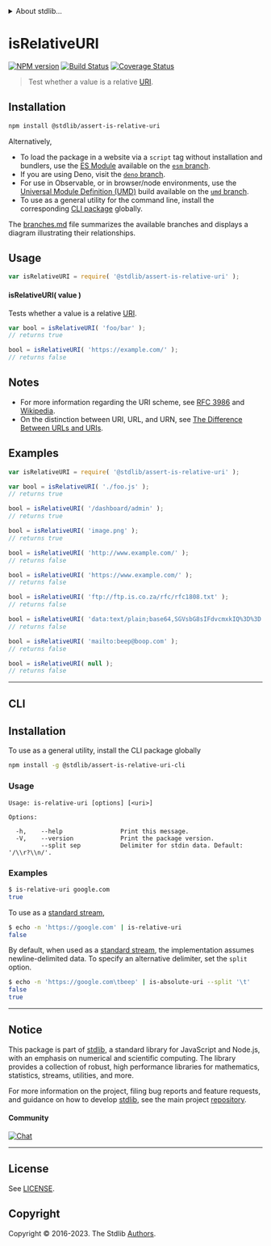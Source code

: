 <!--

@license Apache-2.0

Copyright (c) 2021 The Stdlib Authors.

Licensed under the Apache License, Version 2.0 (the "License");
you may not use this file except in compliance with the License.
You may obtain a copy of the License at

   http://www.apache.org/licenses/LICENSE-2.0

Unless required by applicable law or agreed to in writing, software
distributed under the License is distributed on an "AS IS" BASIS,
WITHOUT WARRANTIES OR CONDITIONS OF ANY KIND, either express or implied.
See the License for the specific language governing permissions and
limitations under the License.

-->


<details>
  <summary>
    About stdlib...
  </summary>
  <p>We believe in a future in which the web is a preferred environment for numerical computation. To help realize this future, we've built stdlib. stdlib is a standard library, with an emphasis on numerical and scientific computation, written in JavaScript (and C) for execution in browsers and in Node.js.</p>
  <p>The library is fully decomposable, being architected in such a way that you can swap out and mix and match APIs and functionality to cater to your exact preferences and use cases.</p>
  <p>When you use stdlib, you can be absolutely certain that you are using the most thorough, rigorous, well-written, studied, documented, tested, measured, and high-quality code out there.</p>
  <p>To join us in bringing numerical computing to the web, get started by checking us out on <a href="https://github.com/stdlib-js/stdlib">GitHub</a>, and please consider <a href="https://opencollective.com/stdlib">financially supporting stdlib</a>. We greatly appreciate your continued support!</p>
</details>

# isRelativeURI

[![NPM version][npm-image]][npm-url] [![Build Status][test-image]][test-url] [![Coverage Status][coverage-image]][coverage-url] <!-- [![dependencies][dependencies-image]][dependencies-url] -->

> Test whether a value is a relative [URI][uri].

<!-- Section to include introductory text. Make sure to keep an empty line after the intro `section` element and another before the `/section` close. -->

<section class="intro">

</section>

<!-- /.intro -->

<!-- Package usage documentation. -->

<section class="installation">

## Installation

```bash
npm install @stdlib/assert-is-relative-uri
```

Alternatively,

-   To load the package in a website via a `script` tag without installation and bundlers, use the [ES Module][es-module] available on the [`esm` branch][esm-url].
-   If you are using Deno, visit the [`deno` branch][deno-url].
-   For use in Observable, or in browser/node environments, use the [Universal Module Definition (UMD)][umd] build available on the [`umd` branch][umd-url].
-   To use as a general utility for the command line, install the corresponding [CLI package][cli-section] globally.

The [branches.md][branches-url] file summarizes the available branches and displays a diagram illustrating their relationships.

</section>

<section class="usage">

## Usage

```javascript
var isRelativeURI = require( '@stdlib/assert-is-relative-uri' );
```

#### isRelativeURI( value )

Tests whether a value is a relative [URI][uri].

```javascript
var bool = isRelativeURI( 'foo/bar' );
// returns true

bool = isRelativeURI( 'https://example.com/' );
// returns false
```

</section>

<!-- /.usage -->

<!-- Package usage notes. Make sure to keep an empty line after the `section` element and another before the `/section` close. -->

<section class="notes">

## Notes

-   For more information regarding the URI scheme, see [RFC 3986][rfc-3986] and [Wikipedia][uri].
-   On the distinction between URI, URL, and URN, see [The Difference Between URLs and URIs][difference-url-uri].

</section>

<!-- /.notes -->

<!-- Package usage examples. -->

<section class="examples">

## Examples

<!-- eslint no-undef: "error" -->

```javascript
var isRelativeURI = require( '@stdlib/assert-is-relative-uri' );

var bool = isRelativeURI( './foo.js' );
// returns true

bool = isRelativeURI( '/dashboard/admin' );
// returns true

bool = isRelativeURI( 'image.png' );
// returns true

bool = isRelativeURI( 'http://www.example.com/' );
// returns false

bool = isRelativeURI( 'https://www.example.com/' );
// returns false

bool = isRelativeURI( 'ftp://ftp.is.co.za/rfc/rfc1808.txt' );
// returns false

bool = isRelativeURI( 'data:text/plain;base64,SGVsbG8sIFdvcmxkIQ%3D%3D' );
// returns false

bool = isRelativeURI( 'mailto:beep@boop.com' );
// returns false

bool = isRelativeURI( null );
// returns false
```

</section>

<!-- /.examples -->


<!-- Section for describing a command-line interface. -->

* * *

<section class="cli">

## CLI

<section class="installation">

## Installation

To use as a general utility, install the CLI package globally

```bash
npm install -g @stdlib/assert-is-relative-uri-cli
```

</section>
<!-- CLI usage documentation. -->


<section class="usage">

### Usage

```text
Usage: is-relative-uri [options] [<uri>]

Options:

  -h,    --help                Print this message.
  -V,    --version             Print the package version.
         --split sep           Delimiter for stdin data. Default: '/\\r?\\n/'.
```

</section>

<!-- /.usage -->

<!-- CLI usage notes. Make sure to keep an empty line after the `section` element and another before the `/section` close. -->

<section class="notes">

</section>

<!-- /.notes -->

<!-- CLI usage examples. -->

<section class="examples">

### Examples

```bash
$ is-relative-uri google.com
true
```

To use as a [standard stream][standard-streams],

```bash
$ echo -n 'https://google.com' | is-relative-uri
false
```

By default, when used as a [standard stream][standard-streams], the implementation assumes newline-delimited data. To specify an alternative delimiter, set the `split` option.

```bash
$ echo -n 'https://google.com\tbeep' | is-absolute-uri --split '\t'
false
true
```

</section>

<!-- /.examples -->

</section>

<!-- /.cli -->

<!-- Section to include cited references. If references are included, add a horizontal rule *before* the section. Make sure to keep an empty line after the `section` element and another before the `/section` close. -->

<section class="references">

</section>

<!-- /.references -->

<!-- Section for related `stdlib` packages. Do not manually edit this section, as it is automatically populated. -->

<section class="related">

</section>

<!-- /.related -->

<!-- Section for all links. Make sure to keep an empty line after the `section` element and another before the `/section` close. -->


<section class="main-repo" >

* * *

## Notice

This package is part of [stdlib][stdlib], a standard library for JavaScript and Node.js, with an emphasis on numerical and scientific computing. The library provides a collection of robust, high performance libraries for mathematics, statistics, streams, utilities, and more.

For more information on the project, filing bug reports and feature requests, and guidance on how to develop [stdlib][stdlib], see the main project [repository][stdlib].

#### Community

[![Chat][chat-image]][chat-url]

---

## License

See [LICENSE][stdlib-license].


## Copyright

Copyright &copy; 2016-2023. The Stdlib [Authors][stdlib-authors].

</section>

<!-- /.stdlib -->

<!-- Section for all links. Make sure to keep an empty line after the `section` element and another before the `/section` close. -->

<section class="links">

[npm-image]: http://img.shields.io/npm/v/@stdlib/assert-is-relative-uri.svg
[npm-url]: https://npmjs.org/package/@stdlib/assert-is-relative-uri

[test-image]: https://github.com/stdlib-js/assert-is-relative-uri/actions/workflows/test.yml/badge.svg?branch=main
[test-url]: https://github.com/stdlib-js/assert-is-relative-uri/actions/workflows/test.yml?query=branch:main

[coverage-image]: https://img.shields.io/codecov/c/github/stdlib-js/assert-is-relative-uri/main.svg
[coverage-url]: https://codecov.io/github/stdlib-js/assert-is-relative-uri?branch=main

<!--

[dependencies-image]: https://img.shields.io/david/stdlib-js/assert-is-relative-uri.svg
[dependencies-url]: https://david-dm.org/stdlib-js/assert-is-relative-uri/main

-->

[chat-image]: https://img.shields.io/gitter/room/stdlib-js/stdlib.svg
[chat-url]: https://app.gitter.im/#/room/#stdlib-js_stdlib:gitter.im

[stdlib]: https://github.com/stdlib-js/stdlib

[stdlib-authors]: https://github.com/stdlib-js/stdlib/graphs/contributors

[cli-section]: https://github.com/stdlib-js/assert-is-relative-uri#cli
[cli-url]: https://github.com/stdlib-js/assert-is-relative-uri/tree/cli
[@stdlib/assert-is-relative-uri]: https://github.com/stdlib-js/assert-is-relative-uri/tree/main

[umd]: https://github.com/umdjs/umd
[es-module]: https://developer.mozilla.org/en-US/docs/Web/JavaScript/Guide/Modules

[deno-url]: https://github.com/stdlib-js/assert-is-relative-uri/tree/deno
[umd-url]: https://github.com/stdlib-js/assert-is-relative-uri/tree/umd
[esm-url]: https://github.com/stdlib-js/assert-is-relative-uri/tree/esm
[branches-url]: https://github.com/stdlib-js/assert-is-relative-uri/blob/main/branches.md

[stdlib-license]: https://raw.githubusercontent.com/stdlib-js/assert-is-relative-uri/main/LICENSE

[uri]: https://en.wikipedia.org/wiki/URI_scheme

[rfc-3986]: https://tools.ietf.org/html/rfc3986

[difference-url-uri]: https://danielmiessler.com/study/url-uri/

[standard-streams]: https://en.wikipedia.org/wiki/Standard_streams

</section>

<!-- /.links -->
